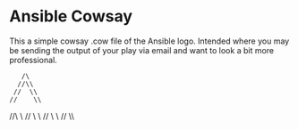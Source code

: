 # Ansible Cowsay

This a simple cowsay .cow file of the Ansible logo.
Intended where you may be sending the output of your play via email and want
to look a bit more professional.

       /\
      //\\
     //  \\
    //    \\
   //\\    \\
  //   \\   \\
 //       \\ \\
//           \\\


